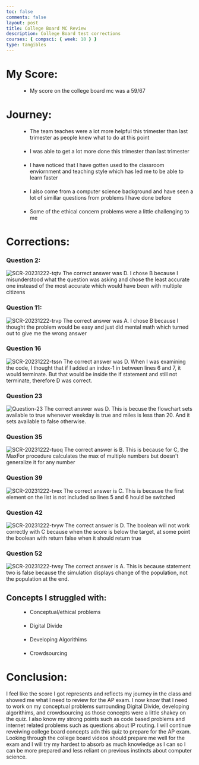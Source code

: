 ```yaml
---
toc: false
comments: false
layout: post
title: College Board MC Review
description: College Board test corrections
courses: { compsci: { week: 18 } }
type: tangibles
---
```


<style>
  .bullet-points {
    list-style-type: disc; 
    margin-left: 40px; 
  }
  .bullet-points li {
    margin-bottom: 20px; 
  }
</style>


# My Score:

<ul class = "bullet-points">
  <li>My score on the college board mc was a 59/67</li>
</ul>

# Journey:
<ul class = "bullet-points">
  <li>The team teaches were a lot more helpful this trimester than last trimester as people knew what to do at this point</li>
  <li>I was able to get a lot more done this trimester than last trimester</li>
  <li>I have noticed that I have gotten used to the classroom enviornment and teaching style which has led me to be able to learn faster</li>
  <li>I also come from a computer science background and have seen a lot of simillar questions from problems I have done before</li>
  <li>Some of the ethical concern problems were a little challenging to me</li>
</ul>

# Corrections:

### Question 2:
<img src="https://i.ibb.co/x3N7WXM/SCR-20231222-tqtv.png" alt="SCR-20231222-tqtv">
The correct answer was D. I chose B because I misunderstood what the question was asking and chose the least accurate one insteasd of the most accurate which would have been with multiple citizens

### Question 11:
<img src="https://i.ibb.co/tqR1VMv/SCR-20231222-trvp.png" alt="SCR-20231222-trvp">
The correct answer was A. I chose B because I thought the problem would be easy and just did mental math which turned out to give me the wrong answer

### Question 16
<img src="https://i.ibb.co/dm0KdDn/SCR-20231222-tssn.png" alt="SCR-20231222-tssn">
The correct answer was D. When I was examining the code, I thought that if I added an index-1 in between lines 6 and 7, it would terminate. But that would be inside the if statement and still not terminate, therefore D was correct.

### Question 23
<img src="https://i.ibb.co/rd3ZNkk/Question-23.png" alt="Question-23">
The correct answer was D.  This is becuse the flowchart sets available to true whenever weekday is true and miles is less than 20. And it sets available to false otherwise.

### Question 35
<img src="https://i.ibb.co/bLDbxBs/SCR-20231222-tuoq.png" alt="SCR-20231222-tuoq">
The correct answer is B. This is because for C, the MaxFor procedure calculates the max of multiple numbers but doesn't generalize it for any number

### Question 39
<img src="https://i.ibb.co/7tp970h/SCR-20231222-tvex.png" alt="SCR-20231222-tvex">
The correct answer is C. This is because the first element on the list is not included so lines 5 and 6 hould be switched

### Question 42
<img src="https://i.ibb.co/C9JWcfw/SCR-20231222-tvyw.png" alt="SCR-20231222-tvyw">
The correct answer is D. The boolean will not work correctly with C because when the score is below the target, at some point the boolean with return false when it should return true

### Question 52
<img src="https://i.ibb.co/sKgz5gt/SCR-20231222-twsy.png" alt="SCR-20231222-twsy">
The correct answer is A. This is because statement two is false because the simulation displays change of the population, not the population at the end.

## Concepts I struggled with:

<ul class = "bullet-points">
  <li>Conceptual/ethical problems</li>
  <li>Digital Divide</li>
  <li>Developing Algorithims</li>
  <li>Crowdsourcing</li>
</ul>

# Conclusion:
I feel like the score I got represents and reflects my journey in the class and showed me what I need to review for the AP exam. I now know that I need to work on my conceptual problems surrounding Digital Divide, developing algorithims, and crowdsourcing as those concepts were a little shakey on the quiz. I also know my strong points such as code based problems and internet related problems such as questions about IP routing. I will continue reveiwing college board concepts adn this quiz to prepare for the AP exam. Looking through the college board videos should prepare me well for the exam and I will try my hardest to absorb as much knowledge as I can so I can be more prepared and less reliant on previous instincts about computer science.